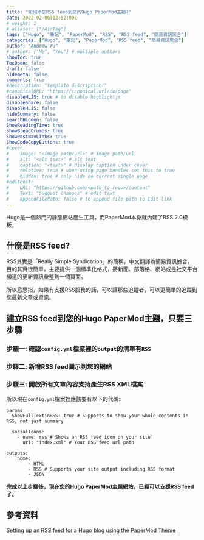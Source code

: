 ```yaml
---
title: "如何添加RSS feed到您的Hugo PaperMod主題?"
date: 2022-02-06T12:52:00Z
# weight: 1
# aliases: ["/AirTag"]
tags: ["Hugo", "筆記", "PaperMod", "RSS", "RSS feed", "簡易資訊聚合"]
categories: ["Hugo", "筆記", "PaperMod", "RSS feed", "簡易資訊聚合"]
author: "Andrew Wu"
# author: ["Me", "You"] # multiple authors
showToc: true
TocOpen: false
draft: false
hidemeta: false
comments: true
#description: "template description!"
#canonicalURL: "https://canonical.url/to/page"
disableHLJS: true # to disable highlightjs
disableShare: false
disableHLJS: false
hideSummary: false
searchHidden: false
ShowReadingTime: true
ShowBreadCrumbs: true
ShowPostNavLinks: true
ShowCodeCopyButtons: true
#cover:
#    image: "<image path/url>" # image path/url
#    alt: "<alt text>" # alt text
#    caption: "<text>" # display caption under cover
#    relative: true # when using page bundles set this to true
#    hidden: true # only hide on current single page
#editPost:
#    URL: "https://github.com/<path_to_repo>/content"
#    Text: "Suggest Changes" # edit text
#    appendFilePath: false # to append file path to Edit link
---
```

Hugo是一個熱門的靜態網站產生工具，而PaperMod本身就內建了RSS 2.0模板。

## 什麼是RSS feed?

RSS其實是「Really Simple Syndication」的簡稱，中文翻譯為簡易資訊據合，目的其實很簡單，主要提供一個標準化格式，將新聞、部落格、網站或是社交平台頻道的更新資訊彙整到一個頁面。

所以意思指，如果有支援RSS服務的話，可以讓那些追蹤者，可以更簡單的追蹤到您最新文章或資訊。

## 建立RSS feed到您的Hugo PaperMod主題，只要三步驟

### 步驟一: 確認`config.yml`檔案裡的`output`的清單有`RSS`

### 步驟二: 新增RSS feed圖示到您的網站

### 步驟三: 開啟所有文章內容支持產生RSS XML檔案

所以現在`config.yml`檔案裡應該要有以下的代碼::

```
params:
  ShowFullTextinRSS: true # Supports to show your whole contents in RSS, not just summary
  
  socialIcons:
    - name: rss # Shows an RSS feed icon on your site`
      url: "index.xml" # Your RSS feed url path

outputs:
    home:
        - HTML
        - RSS # Supports your site output including RSS format
        - JSON
```

**完成以上步驟後，現在您的Hugo PaperMod主題網站，已經可以支援RSS feed了。**

## 參考資料

[Setting up an RSS feed for a Hugo blog using the PaperMod Theme](https://link.medium.com/8MgjDu9vqnb)

